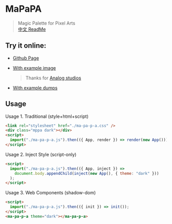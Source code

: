 # MaPaPA

> Magic Palette for Pixel Arts  
> [中文 ReadMe](.docs/ReadMe-zh.md)

## Try it online:

- [Github Page](https://zhengxiaoyao0716.github.io/ma-pa-p-a/)

- [With example image](https://zhengxiaoyao0716.github.io/ma-pa-p-a/?fetch=https://raw.githubusercontent.com/zhengxiaoyao0716/ma-pa-p-a/main/.docs/example.png)
  > Thanks for [Analog studios](https://itch.io/c/1507436/fantasy-)

- [With example dumps](https://zhengxiaoyao0716.github.io/ma-pa-p-a/?fetch=https://raw.githubusercontent.com/zhengxiaoyao0716/ma-pa-p-a/main/.docs/[mppa]%20[1ba1e0]%2024x1.skin.png&fetch=https://raw.githubusercontent.com/zhengxiaoyao0716/ma-pa-p-a/main/.docs/[mppa]%20[1ba1e0]%20example.data.gz)

## Usage

Usage 1. Traditional (style+html+script)

```html
<link rel="stylesheet" href="./ma-pa-p-a.css" />
<div class="mppa dark"></div>
<script>
  import("./ma-pa-p-a.js").then(({ App, render }) => render(new App()));
</script>
```

Usage 2. Inject Style (script-only)

```html
<script>
  import("./ma-pa-p-a.js").then(({ App, inject }) =>
    document.body.appendChild(inject(new App(), { theme: "dark" }))
  );
</script>
```

Usage 3. Web Components (shadow-dom)

```html
<script>
  import("./ma-pa-p-a.js").then(({ init }) => init());
</script>
<ma-pa-p-a theme="dark"></ma-pa-p-a>
```
